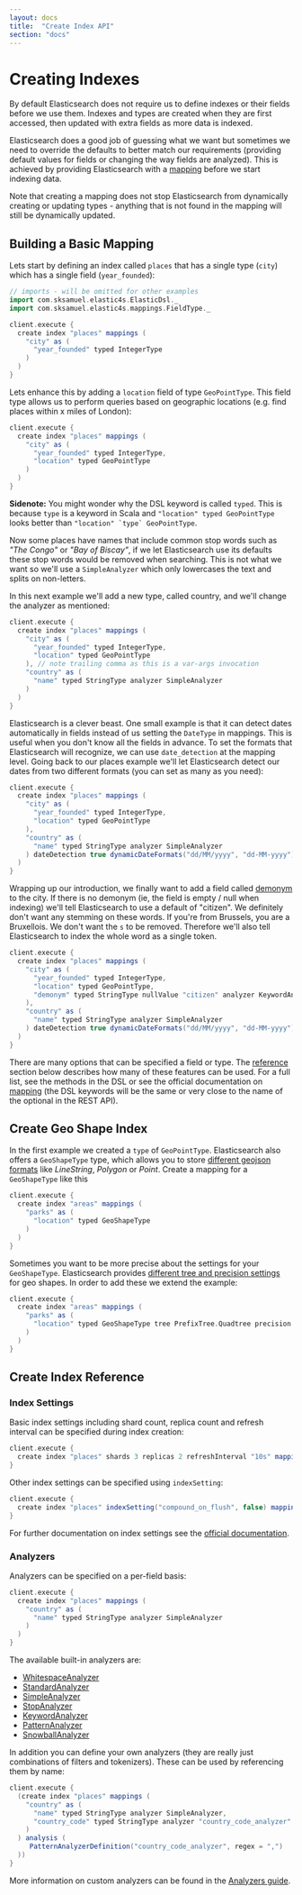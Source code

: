 ```yaml
---
layout: docs
title:  "Create Index API"
section: "docs"
---
```


# Creating Indexes

By default Elasticsearch does not require us to define indexes or their fields before we use them. Indexes and types are created when they are first accessed, then updated with extra fields as more data is indexed.

Elasticsearch does a good job of guessing what we want but sometimes we need to override the defaults to better match our requirements (providing default values for fields or changing the way fields are analyzed). This is achieved by providing Elasticsearch with a [mapping](http://www.elasticsearch.org/guide/en/elasticsearch/reference/current/mapping.html) before we start indexing data.

Note that creating a mapping does not stop Elasticsearch from dynamically creating or updating types - anything that is not found in the mapping will still be dynamically updated.

## Building a Basic Mapping

Lets start by defining an index called `places` that has a single type (`city`) which has a single field (`year_founded`):

```scala
// imports - will be omitted for other examples
import com.sksamuel.elastic4s.ElasticDsl._
import com.sksamuel.elastic4s.mappings.FieldType._

client.execute {
  create index "places" mappings (
    "city" as (
      "year_founded" typed IntegerType
    )
  )
}
```

Lets enhance this by adding a `location` field of type `GeoPointType`. This field type allows us to perform queries based on geographic locations
(e.g. find places within x miles of London):

```scala
client.execute {
  create index "places" mappings (
    "city" as (
      "year_founded" typed IntegerType,
      "location" typed GeoPointType
    )
  )
}
```

**Sidenote:** You might wonder why the DSL keyword is called `typed`. This is because `type` is a keyword in Scala and `"location" typed GeoPointType` looks better than ```"location" `type` GeoPointType```.

Now some places have names that include common stop words such as _"The Congo"_ or _"Bay of Biscay"_, if we let Elasticsearch use its defaults these stop words would be removed when searching. This is not what we want so we'll use a `SimpleAnalyzer` which only lowercases the text and splits on non-letters.

In this next example we'll add a new type, called country, and we'll change the analyzer as mentioned:

```scala
client.execute {
  create index "places" mappings (
    "city" as (
      "year_founded" typed IntegerType,
      "location" typed GeoPointType
    ), // note trailing comma as this is a var-args invocation
    "country" as (
      "name" typed StringType analyzer SimpleAnalyzer
    )
  )
}
```

Elasticsearch is a clever beast. One small example is that it can detect dates automatically in fields instead of us setting the `DateType` in mappings. This is useful when you don't know all the fields in advance. To set the formats that Elasticsearch will recognize, we can use `date_detection` at the mapping level. Going back to our places example we'll let Elasticsearch detect our dates from two different formats (you can set as many as you need):

```scala
client.execute {
  create index "places" mappings (
    "city" as (
      "year_founded" typed IntegerType,
      "location" typed GeoPointType
    ),
    "country" as (
      "name" typed StringType analyzer SimpleAnalyzer
    ) dateDetection true dynamicDateFormats("dd/MM/yyyy", "dd-MM-yyyy")
  )
}
```

Wrapping up our introduction, we finally want to add a field called [demonym](http://en.wikipedia.org/wiki/Demonym) to the city. If there is no demonym (ie, the field is empty / null when indexing) we'll tell Elasticsearch to use a default of "citizen". We definitely don't want any stemming on these words. If you're from Brussels, you are a Bruxellois. We don't want the `s` to be removed. Therefore we'll also tell Elasticsearch to index the whole word as a single token.

```scala
client.execute {
  create index "places" mappings (
    "city" as (
      "year_founded" typed IntegerType,
      "location" typed GeoPointType,
      "demonym" typed StringType nullValue "citizen" analyzer KeywordAnalyzer
    ),
    "country" as (
      "name" typed StringType analyzer SimpleAnalyzer
    ) dateDetection true dynamicDateFormats("dd/MM/yyyy", "dd-MM-yyyy")
  )
}
```

There are many options that can be specified a field or type. The [reference](#create_index_reference) section below describes how many of these features can be used. For a full list, see the methods in the DSL or see the official documentation on [mapping](http://www.elasticsearch.org/guide/en/elasticsearch/reference/current/mapping.html) (the DSL keywords will be the same or very close to the name of the optional in the REST API).

## Create Geo Shape Index

In the first example we created a `type` of `GeoPointType`. Elasticsearch also offers a `GeoShapeType` type, which allows you to
store [different geojson formats](http://www.elasticsearch.org/guide/en/elasticsearch/reference/current/mapping-geo-shape-type.html#_input_structure_2) like _LineString_, _Polygon_ or _Point_. Create a mapping for a `GeoShapeType` like this

```scala
client.execute {
  create index "areas" mappings (
    "parks" as (
      "location" typed GeoShapeType
    )
  )
}
```

Sometimes you want to be more precise about the settings for your `GeoShapeType`. Elasticsearch provides [different tree and precision settings](http://www.elasticsearch.org/guide/en/elasticsearch/reference/current/mapping-geo-shape-type.html#_example_4) for geo shapes. In order to add these we extend the example:

```scala
client.execute {
  create index "areas" mappings (
    "parks" as (
      "location" typed GeoShapeType tree PrefixTree.Quadtree precision "1m"
    )
  )
}
```

## Create Index Reference

### Index Settings

Basic index settings including shard count, replica count and refresh interval can be specified during index creation:

```scala
client.execute {
  create index "places" shards 3 replicas 2 refreshInterval "10s" mappings (/* mappings... */)
}
```

Other index settings can be specified using `indexSetting`:

```scala
client.execute {
  create index "places" indexSetting("compound_on_flush", false) mappings (/* mappings... */)
}
```

For further documentation on index settings see the [official documentation](http://www.elasticsearch.org/guide/en/elasticsearch/reference/current/indices-create-index.html#create-index-settings).

### Analyzers

Analyzers can be specified on a per-field basis:

```scala
client.execute {
  create index "places" mappings (
    "country" as (
      "name" typed StringType analyzer SimpleAnalyzer
    )
  )
}
```

The available built-in analyzers are:

* [WhitespaceAnalyzer](http://www.elasticsearch.org/guide/en/elasticsearch/reference/current/analysis-whitespace-analyzer.html)
* [StandardAnalyzer](http://www.elasticsearch.org/guide/en/elasticsearch/reference/current/analysis-standard-analyzer.html)
* [SimpleAnalyzer](http://www.elasticsearch.org/guide/en/elasticsearch/reference/current/analysis-simple-analyzer.html)
* [StopAnalyzer](http://www.elasticsearch.org/guide/en/elasticsearch/reference/current/analysis-stop-analyzer.html)
* [KeywordAnalyzer](http://www.elasticsearch.org/guide/en/elasticsearch/reference/current/analysis-keyword-analyzer.html)
* [PatternAnalyzer](http://www.elasticsearch.org/guide/en/elasticsearch/reference/current/analysis-pattern-analyzer.html)
* [SnowballAnalyzer](http://www.elasticsearch.org/guide/en/elasticsearch/reference/current/analysis-snowball-analyzer.html)

In addition you can define your own analyzers (they are really just combinations of filters and tokenizers). These can be
used by referencing them by name:

```scala
client.execute {
  (create index "places" mappings (
    "country" as (
      "name" typed StringType analyzer SimpleAnalyzer,
      "country_code" typed StringType analyzer "country_code_analyzer"
    )
  ) analysis (
     PatternAnalyzerDefinition("country_code_analyzer", regex = ",")
  ))
}
```

More information on custom analyzers can be found in the [Analyzers guide](../misc/analyzers.md).
